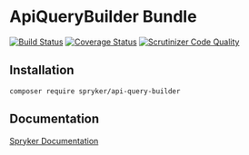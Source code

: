 # ApiQueryBuilder Bundle
[![Build Status](https://travis-ci.org/spryker/ApiQueryBuilder.svg)](https://travis-ci.org/spryker/ApiQueryBuilder)
[![Coverage Status](https://coveralls.io/repos/github/spryker/ApiQueryBuilder/badge.svg)](https://coveralls.io/github/spryker/ApiQueryBuilder)
[![Scrutinizer Code Quality](https://scrutinizer-ci.com/g/spryker/ApiQueryBuilder/badges/quality-score.png?b=master)](https://scrutinizer-ci.com/g/spryker/ApiQueryBuilder/?branch=master)

## Installation

```
composer require spryker/api-query-builder
```

## Documentation

[Spryker Documentation](https://spryker.github.io)
